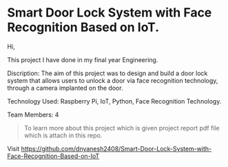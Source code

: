 # Smart Door Lock System with Face Recognition Based on IoT.

Hi, 

This project I have done in my final year Engineering.

Discription: 
The aim of this project was to design and build a door lock system that allows users to unlock a door via face recognition technology, through a camera implanted on the door.

Technology Used: Raspberry Pi, IoT, Python, Face Recognition Technology.

Team Members: 4

> To learn more about this project which is given project report pdf file which is attach in this repo.

Visit https://github.com/dnyanesh2408/Smart-Door-Lock-System-with-Face-Recognition-Based-on-IoT
